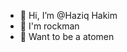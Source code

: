 - 👋 Hi, I’m @Haziq Hakim
- 🗿 I'm rockman
- 👤 Want to be a atomen

<!---
Haziqhakim07/Haziqhakim07 is a ✨ special ✨ repository because its `README.md` (this file) appears on your GitHub profile.
You can click the Preview link to take a look at your changes.
--->
